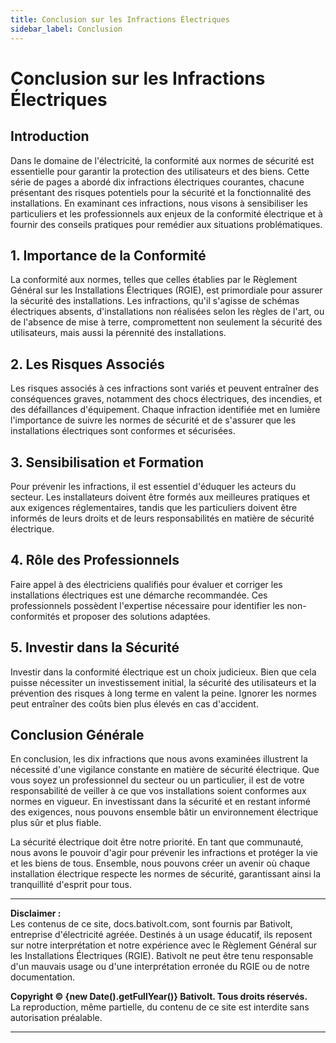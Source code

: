 ```yaml
---
title: Conclusion sur les Infractions Électriques
sidebar_label: Conclusion
---
```


# Conclusion sur les Infractions Électriques

## Introduction

Dans le domaine de l'électricité, la conformité aux normes de sécurité est essentielle pour garantir la protection des utilisateurs et des biens. Cette série de pages a abordé dix infractions électriques courantes, chacune présentant des risques potentiels pour la sécurité et la fonctionnalité des installations. En examinant ces infractions, nous visons à sensibiliser les particuliers et les professionnels aux enjeux de la conformité électrique et à fournir des conseils pratiques pour remédier aux situations problématiques.

## 1. Importance de la Conformité

La conformité aux normes, telles que celles établies par le Règlement Général sur les Installations Électriques (RGIE), est primordiale pour assurer la sécurité des installations. Les infractions, qu'il s'agisse de schémas électriques absents, d'installations non réalisées selon les règles de l'art, ou de l'absence de mise à terre, compromettent non seulement la sécurité des utilisateurs, mais aussi la pérennité des installations. 

## 2. Les Risques Associés

Les risques associés à ces infractions sont variés et peuvent entraîner des conséquences graves, notamment des chocs électriques, des incendies, et des défaillances d'équipement. Chaque infraction identifiée met en lumière l'importance de suivre les normes de sécurité et de s'assurer que les installations électriques sont conformes et sécurisées.

## 3. Sensibilisation et Formation

Pour prévenir les infractions, il est essentiel d'éduquer les acteurs du secteur. Les installateurs doivent être formés aux meilleures pratiques et aux exigences réglementaires, tandis que les particuliers doivent être informés de leurs droits et de leurs responsabilités en matière de sécurité électrique.

## 4. Rôle des Professionnels

Faire appel à des électriciens qualifiés pour évaluer et corriger les installations électriques est une démarche recommandée. Ces professionnels possèdent l'expertise nécessaire pour identifier les non-conformités et proposer des solutions adaptées. 

## 5. Investir dans la Sécurité

Investir dans la conformité électrique est un choix judicieux. Bien que cela puisse nécessiter un investissement initial, la sécurité des utilisateurs et la prévention des risques à long terme en valent la peine. Ignorer les normes peut entraîner des coûts bien plus élevés en cas d'accident.

## Conclusion Générale

En conclusion, les dix infractions que nous avons examinées illustrent la nécessité d'une vigilance constante en matière de sécurité électrique. Que vous soyez un professionnel du secteur ou un particulier, il est de votre responsabilité de veiller à ce que vos installations soient conformes aux normes en vigueur. En investissant dans la sécurité et en restant informé des exigences, nous pouvons ensemble bâtir un environnement électrique plus sûr et plus fiable.

La sécurité électrique doit être notre priorité. En tant que communauté, nous avons le pouvoir d'agir pour prévenir les infractions et protéger la vie et les biens de tous. Ensemble, nous pouvons créer un avenir où chaque installation électrique respecte les normes de sécurité, garantissant ainsi la tranquillité d'esprit pour tous.

---

**Disclaimer :**  
Les contenus de ce site, docs.bativolt.com, sont fournis par Bativolt, entreprise d'électricité agréée. Destinés à un usage éducatif, ils reposent sur notre interprétation et notre expérience avec le Règlement Général sur les Installations Électriques (RGIE). Bativolt ne peut être tenu responsable d'un mauvais usage ou d'une interprétation erronée du RGIE ou de notre documentation.

**Copyright © {new Date().getFullYear()} Bativolt. Tous droits réservés.**  
La reproduction, même partielle, du contenu de ce site est interdite sans autorisation préalable.

---
